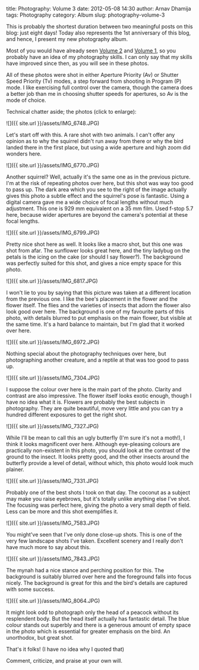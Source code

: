 title: Photography: Volume 3
date: 2012-05-08 14:30
author: Arnav Dhamija
tags: Photography
category: Album
slug: photography-volume-3

This is probably the shortest duration between two meaningful posts on this
blog: just eight days! Today also represents the 1st anniversary of this blog,
and hence, I present my new photography album.  

Most of you would have already seen [Volume
2](/photography-volume-2) and [Volume
1](/photography), so you probably
have an idea of my photography skills. I can only say that my skills have
improved since then, as you will see in these photos.  

All of these photos were shot in either Aperture Priority (Av) or Shutter
Speed Priority (Tv) modes, a step forward from shooting in  Program (P) mode.
I like exercising full control over the camera, though the camera does a
better job than me in choosing shutter speeds for apertures, so Av is the mode
of choice.  

Technical chatter aside; the photos (click to enlarge):  


![]({{ site.url }}/assets/IMG_6748.JPG)



Let's start off with this. A rare shot with two animals. I can't offer any
opinion as to why the squirrel didn't run away from there or why the bird
landed there in the first place, but using a wide aperture and high zoom did
wonders here.



![]({{ site.url }}/assets/IMG_6770.JPG)


Another squirrel? Well, actually it's the same one as in the previous picture.
I'm at the risk of repeating photos over here, but this shot was way too good
to pass up. The dark area which you see to the right of the image actually
gives this photo a subtle effect and the squirrel's pose is fantastic. Using a
digital camera gave me a wide choice of focal lengths without much adjustment.
This one is 929 mm equivalent on a 35 mm film. Used f-stop 5.7 here, because
wider apertures are beyond the camera's potential at these focal lengths.  


![]({{ site.url }}/assets/IMG_6799.JPG)


Pretty nice shot here as well. It looks like a macro shot, but this one was
shot from afar. The sunflower looks great here, and the tiny ladybug on the
petals is the icing on the cake (or should I say flower?). The background was
perfectly suited for this shot, and gives a nice empty space for this photo.  


![]({{ site.url }}/assets/IMG_6817.JPG)


I won't lie to you by saying that this picture was taken at a different
location from the previous one. I like the bee's placement in the flower and
the flower itself. The flies and the varieties of insects that adorn the
flower also look good over here. The background is one of my favourite parts
of this photo, with details blurred to put emphasis on the main flower, but
visible at the same time. It's a hard balance to maintain, but I'm glad that
it worked over here.  


![]({{ site.url }}/assets/IMG_6972.JPG)


Nothing special about the photography techniques over here, but photographing
another creature, and a reptile at that was too good to pass up.  


![]({{ site.url }}/assets/IMG_7304.JPG)


I suppose the colour over here is the main part of the photo. Clarity and
contrast are also impressive. The flower itself looks exotic enough, though I
have no idea what it is. Flowers are probably the best subjects in
photography. They are quite beautiful, move very little and you can try a
hundred different exposures to get the right shot.  


![]({{ site.url }}/assets/IMG_7327.JPG)


While I'll be mean to call this an ugly butterfly (I'm sure it's not a moth!),
I think it looks magnificent over here. Although eye-pleasing colours are
practically non-existent in this photo, you should look at the contrast of the
ground to the insect. It looks pretty good, and the other insects around the
butterfly provide a level of detail, without which, this photo would look much
plainer.  


![]({{ site.url }}/assets/IMG_7331.JPG)


Probably one of the best shots I took on that day. The coconut as a subject
may make you raise eyebrows, but it's totally unlike anything else I've shot.
The focusing was perfect here, giving the photo a very small depth of field.
Less can be more and this shot exemplifies it.  


![]({{ site.url }}/assets/IMG_7583.JPG)


You might've seen that I've only done close-up shots. This is one of the very
few landscape shots I've taken. Excellent scenery and I really don't have much
more to say about this.  


![]({{ site.url }}/assets/IMG_7843.JPG)


The mynah had a nice stance and perching position for this. The background is
suitably blurred over here and the foreground falls into focus nicely. The
background is great for this and the bird's details are captured with some
success.  


![]({{ site.url }}/assets/IMG_8064.JPG)


It might look odd to photograph only the head of a peacock without its
resplendent body. But the head itself actually has fantastic detail. The blue
colour stands out superbly and there is a generous amount of empty space in
the photo which is essential for greater emphasis on the bird. An unorthodox,
but great shot.  

That's it folks! (I have no idea why I quoted that)  

Comment, criticize, and praise at your own will.
